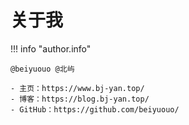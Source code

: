 # 关于我

!!! info "author.info"

    @beiyuouo @北屿 

    - 主页：https://www.bj-yan.top/
    - 博客：https://blog.bj-yan.top/
    - GitHub：https://github.com/beiyuouo/
